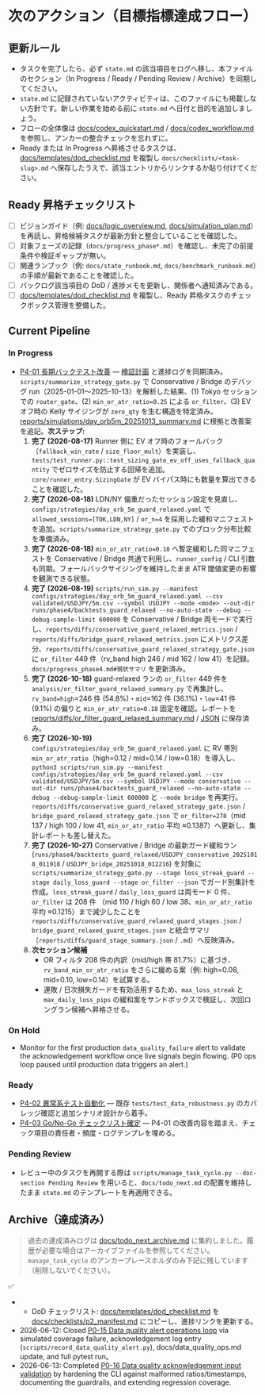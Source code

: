 # 次のアクション（目標指標達成フロー）

## 更新ルール
- タスクを完了したら、必ず `state.md` の該当項目をログへ移し、本ファイルのセクション（In Progress / Ready / Pending Review / Archive）を同期してください。
- `state.md` に記録されていないアクティビティは、このファイルにも掲載しない方針です。新しい作業を始める前に `state.md` へ日付と目的を追加しましょう。
- フローの全体像は [docs/codex_quickstart.md](./codex_quickstart.md) / [docs/codex_workflow.md](./codex_workflow.md) を参照し、アンカーの整合チェックを忘れずに。
- Ready または In Progress へ昇格させるタスクは、[docs/templates/dod_checklist.md](./templates/dod_checklist.md) を複製し `docs/checklists/<task-slug>.md` へ保存したうえで、該当エントリからリンクするか貼り付けてください。

## Ready 昇格チェックリスト
- [ ] ビジョンガイド（例: [docs/logic_overview.md](./logic_overview.md), [docs/simulation_plan.md](./simulation_plan.md)）を再読し、昇格候補タスクが最新方針と整合していることを確認した。
- [ ] 対象フェーズの記録（`docs/progress_phase*.md`）を確認し、未完了の前提条件や検証ギャップが無い。
- [ ] 関連ランブック（例: `docs/state_runbook.md`, `docs/benchmark_runbook.md`）の手順が最新であることを確認した。
- [ ] バックログ該当項目の DoD / 進捗メモを更新し、関係者へ通知済みである。
- [ ] [docs/templates/dod_checklist.md](./templates/dod_checklist.md) を複製し、Ready 昇格タスクのチェックボックス管理を整備した。

## Current Pipeline

### In Progress

- [P4-01 長期バックテスト改善](./task_backlog.md#p4-01-長期バックテスト改善) — [検証計画](plans/phase4_validation_plan.md) と進捗ログを同期済み。`scripts/summarize_strategy_gate.py` で Conservative / Bridge のデバッグ run（2025-01-01〜2025-10-13）を解析した結果、(1) Tokyo セッションでの `router_gate`、(2) `min_or_atr_ratio=0.25` による `or_filter`、(3) EV オフ時の Kelly サイジングが `zero_qty` を生む構造を特定済み。[reports/simulations/day_orb5m_20251013_summary.md](../reports/simulations/day_orb5m_20251013_summary.md) に根拠と改善案を追記。**次ステップ:**
  1. **完了 (2026-08-17)** Runner 側に EV オフ時のフォールバック（`fallback_win_rate` / `size_floor_mult`）を実装し、`tests/test_runner.py::test_sizing_gate_ev_off_uses_fallback_quantity` でゼロサイズを防止する回帰を追加。`core/runner_entry.SizingGate` が EV バイパス時にも数量を算出できることを確認した。
  2. **完了 (2026-08-18)** LDN/NY 偏重だったセッション設定を見直し、`configs/strategies/day_orb_5m_guard_relaxed.yaml` で `allowed_sessions=[TOK,LDN,NY]` / `or_n=4` を採用した緩和マニフェストを追加。`scripts/summarize_strategy_gate.py` でのブロック分布比較を準備済み。
  3. **完了 (2026-08-18)** `min_or_atr_ratio=0.18` へ暫定緩和した同マニフェストを Conservative / Bridge 共通で利用し、`runner_config` / CLI 引数も同期。フォールバックサイジングを維持したまま ATR 閾値変更の影響を観測できる状態。
  4. **完了 (2026-08-19)** `scripts/run_sim.py --manifest configs/strategies/day_orb_5m_guard_relaxed.yaml --csv validated/USDJPY/5m.csv --symbol USDJPY --mode <mode> --out-dir runs/phase4/backtests_guard_relaxed --no-auto-state --debug --debug-sample-limit 600000` を Conservative / Bridge 両モードで実行し、`reports/diffs/conservative_guard_relaxed_metrics.json` / `reports/diffs/bridge_guard_relaxed_metrics.json` にメトリクス差分、`reports/diffs/conservative_guard_relaxed_strategy_gate.json` に `or_filter` 449 件（rv_band high 246 / mid 162 / low 41）を記録。`docs/progress_phase4.md#現状サマリ` を更新済み。
  5. **完了 (2026-10-18)** guard-relaxed ランの `or_filter` 449 件を `analysis/or_filter_guard_relaxed_summary.py` で再集計し、`rv_band=high`=246 件 (54.8%)・`mid`=162 件 (36.1%)・`low`=41 件 (9.1%) の偏りと `min_or_atr_ratio=0.18` 固定を確認。レポートを [reports/diffs/or_filter_guard_relaxed_summary.md](../reports/diffs/or_filter_guard_relaxed_summary.md) / [JSON](../reports/diffs/or_filter_guard_relaxed_summary.json) に保存済み。
  6. **完了 (2026-10-19)** `configs/strategies/day_orb_5m_guard_relaxed.yaml` に RV 帯別 `min_or_atr_ratio`（high=0.12 / mid=0.14 / low=0.18）を導入し、`python3 scripts/run_sim.py --manifest configs/strategies/day_orb_5m_guard_relaxed.yaml --csv validated/USDJPY/5m.csv --symbol USDJPY --mode conservative --out-dir runs/phase4/backtests_guard_relaxed --no-auto-state --debug --debug-sample-limit 600000` と `--mode bridge` を再実行。`reports/diffs/conservative_guard_relaxed_strategy_gate.json` / `bridge_guard_relaxed_strategy_gate.json` で `or_filter=278`（mid 137 / high 100 / low 41, `min_or_atr_ratio` 平均 ≈0.1387）へ更新し、集計レポートも差し替えた。
  7. **完了 (2026-10-27)** Conservative / Bridge の最新ガード緩和ラン
     (`runs/phase4/backtests_guard_relaxed/USDJPY_conservative_20251018_011918` /
     `USDJPY_bridge_20251018_012216`) を対象に
     `scripts/summarize_strategy_gate.py --stage loss_streak_guard --stage daily_loss_guard --stage or_filter --json`
     でガード別集計を作成。`loss_streak_guard` / `daily_loss_guard` は両モード 0 件、`or_filter` は 208 件
     （mid 110 / high 60 / low 38、`min_or_atr_ratio` 平均 ≈0.1215）まで減少したことを
     `reports/diffs/conservative_guard_relaxed_guard_stages.json` / `bridge_guard_relaxed_guard_stages.json`
     と統合サマリ（`reports/diffs/guard_stage_summary.json` / `.md`）へ反映済み。
  8. **次セッション候補**
     - OR フィルタ 208 件の内訳（mid/high 帯 81.7%）に基づき、`rv_band_min_or_atr_ratio` をさらに緩める案（例: high=0.08, mid=0.10, low=0.14）を試算する。
     - 連敗 / 日次損失ガードを有効活用するため、`max_loss_streak` と `max_daily_loss_pips` の緩和案をサンドボックスで検証し、次回ロングラン候補へ昇格させる。

### On Hold

- Monitor for the first production `data_quality_failure` alert to validate the acknowledgement workflow once live signals begin flowing. (P0 ops loop paused until production data triggers an alert.)
### Ready

- [P4-02 異常系テスト自動化](./task_backlog.md#p4-02-異常系テスト自動化) — 既存 `tests/test_data_robustness.py` のカバレッジ確認と追加シナリオ設計から着手。
- [P4-03 Go/No-Go チェックリスト確定](./task_backlog.md#p4-03-go-no-go-チェックリスト確定) — P4-01 の改善内容を踏まえ、チェック項目の責任者・頻度・ログテンプレを埋める。

### Pending Review

- レビュー中のタスクを再開する際は `scripts/manage_task_cycle.py --doc-section Pending Review` を用いると、`docs/todo_next.md` の配置を維持したまま `state.md` のテンプレートを再適用できる。

## Archive（達成済み）

> 過去の達成済みログは [docs/todo_next_archive.md](./todo_next_archive.md) に集約しました。履歴が必要な場合はアーカイブファイルを参照してください。
> `manage_task_cycle` のアンカープレースホルダのみ下記に残しています（削除しないでください）。

<!-- manage_task_cycle archive placeholder -->
✅ <!-- anchor placeholder to satisfy manage_task_cycle start-task detection -->
- <!-- docs/task_backlog.md#p2-マルチ戦略ポートフォリオ化 -->
  - DoD チェックリスト: [docs/templates/dod_checklist.md](./templates/dod_checklist.md) を [docs/checklists/p2_manifest.md](./checklists/p2_manifest.md) にコピーし、進捗リンクを更新する。
- 2026-06-12: Closed [P0-15 Data quality alert operations loop](./task_backlog.md#p0-15-data-quality-alert-ops) via simulated coverage failure, acknowledgement log entry (`scripts/record_data_quality_alert.py`), docs/data_quality_ops.md update, and full pytest run。
- 2026-06-13: Completed [P0-16 Data quality acknowledgement input validation](./task_backlog.md#p0-16-data-quality-ack-validation) by hardening the CLI against malformed ratios/timestamps, documenting the guardrails, and extending regression coverage.
